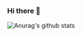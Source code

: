 ### Hi there 👋


![Anurag's github stats](https://github-readme-stats.vercel.app/api?username=digitaltheorist&show_icons=true&theme=dracula)
<!--
**DigitalTheorist/DigitalTheorist** is a ✨ _special_ ✨ repository because its `README.md` (this file) appears on your GitHub profile.

Here are some ideas to get you started:

- 🔭 I’m currently working on ...
- 🌱 I’m currently learning ...
- 👯 I’m looking to collaborate on ...
- 🤔 I’m looking for help with ...
- 💬 Ask me about ...
- 📫 How to reach me: ...
- 😄 Pronouns: ...
- ⚡ Fun fact: ...
-->
